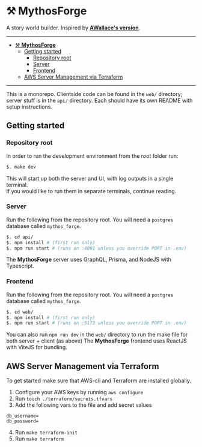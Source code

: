 # ⚒ **MythosForge**

A story world builder. Inspired by [**AWallace's version**](https://github.com/vawallace/novel-manager).

---

- [⚒ **MythosForge**](#-mythosforge)
  - [Getting started](#getting-started)
    - [Repository root](#repository-root)
    - [Server](#server)
    - [Frontend](#frontend)
  - [AWS Server Management via Terraform](#aws-server-management-via-terraform)

---

This is a monorepo. Clientside code can be found in the `web/` directory; server stuff is in the `api/` directory. Each should have its own README with setup instructions.

## Getting started
### Repository root
In order to run the development environment from the root folder run: 
```bash
$. make dev
```
This will start up both the server and UI, with log outputs in a single terminal.\
If you would like to run them in separate terminals, continue reading.


### Server
Run the following from the repository root. You will need a `postgres` database called `mythos_forge`. 
```bash
$. cd api/ 
$. npm install # (first run only)
$. npm run start # (runs on :4001 unless you override PORT in .env)
```
The **MythosForge** server uses GraphQL, Prisma, and NodeJS with Typescript. 

### Frontend
Run the following from the repository root. You will need a `postgres` database called `mythos_forge`. 
```bash
$. cd web/ 
$. npm install # (first run only)
$. npm run start # (runs on :5173 unless you override PORT in .env)
```
You can also run `npm run dev` in the `web/` directory to run the make file for both server + client (as above)
The **MythosForge** frontend uses ReactJS with ViteJS for bundling. 

## AWS Server Management via Terraform
To get started make sure that AWS-cli and Terraform are installed globally.
1. Configure your AWS keys by running `aws configure`
2. Run `touch ./terraform/secrets.tfvars`
3. Add the following vars to the file and add secret values
```
db_username=
db_password=
```
4. Run `make terraform-init`
5. Run `make terraform`